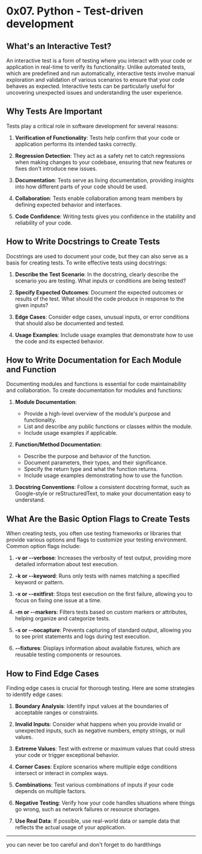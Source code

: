 # 0x07. Python - Test-driven development

## What's an Interactive Test?

An interactive test is a form of testing where you interact with your code or application in real-time to verify its functionality. Unlike automated tests, which are predefined and run automatically, interactive tests involve manual exploration and validation of various scenarios to ensure that your code behaves as expected. Interactive tests can be particularly useful for uncovering unexpected issues and understanding the user experience.

## Why Tests Are Important

Tests play a critical role in software development for several reasons:

1. **Verification of Functionality**: Tests help confirm that your code or application performs its intended tasks correctly.

2. **Regression Detection**: They act as a safety net to catch regressions when making changes to your codebase, ensuring that new features or fixes don't introduce new issues.

3. **Documentation**: Tests serve as living documentation, providing insights into how different parts of your code should be used.

4. **Collaboration**: Tests enable collaboration among team members by defining expected behavior and interfaces.

5. **Code Confidence**: Writing tests gives you confidence in the stability and reliability of your code.

## How to Write Docstrings to Create Tests

Docstrings are used to document your code, but they can also serve as a basis for creating tests. To write effective tests using docstrings:

1. **Describe the Test Scenario**: In the docstring, clearly describe the scenario you are testing. What inputs or conditions are being tested?

2. **Specify Expected Outcomes**: Document the expected outcomes or results of the test. What should the code produce in response to the given inputs?

3. **Edge Cases**: Consider edge cases, unusual inputs, or error conditions that should also be documented and tested.

4. **Usage Examples**: Include usage examples that demonstrate how to use the code and its expected behavior.

## How to Write Documentation for Each Module and Function

Documenting modules and functions is essential for code maintainability and collaboration. To create documentation for modules and functions:

1. **Module Documentation**:
   - Provide a high-level overview of the module's purpose and functionality.
   - List and describe any public functions or classes within the module.
   - Include usage examples if applicable.

2. **Function/Method Documentation**:
   - Describe the purpose and behavior of the function.
   - Document parameters, their types, and their significance.
   - Specify the return type and what the function returns.
   - Include usage examples demonstrating how to use the function.

3. **Docstring Conventions**: Follow a consistent docstring format, such as Google-style or reStructuredText, to make your documentation easy to understand.

## What Are the Basic Option Flags to Create Tests

When creating tests, you often use testing frameworks or libraries that provide various options and flags to customize your testing environment. Common option flags include:

1. **-v or --verbose**: Increases the verbosity of test output, providing more detailed information about test execution.

2. **-k or --keyword**: Runs only tests with names matching a specified keyword or pattern.

3. **-x or --exitfirst**: Stops test execution on the first failure, allowing you to focus on fixing one issue at a time.

4. **-m or --markers**: Filters tests based on custom markers or attributes, helping organize and categorize tests.

5. **-s or --nocapture**: Prevents capturing of standard output, allowing you to see print statements and logs during test execution.

6. **--fixtures**: Displays information about available fixtures, which are reusable testing components or resources.

## How to Find Edge Cases

Finding edge cases is crucial for thorough testing. Here are some strategies to identify edge cases:

1. **Boundary Analysis**: Identify input values at the boundaries of acceptable ranges or constraints.

2. **Invalid Inputs**: Consider what happens when you provide invalid or unexpected inputs, such as negative numbers, empty strings, or null values.

3. **Extreme Values**: Test with extreme or maximum values that could stress your code or trigger exceptional behavior.

4. **Corner Cases**: Explore scenarios where multiple edge conditions intersect or interact in complex ways.

5. **Combinations**: Test various combinations of inputs if your code depends on multiple factors.

6. **Negative Testing**: Verify how your code handles situations where things go wrong, such as network failures or resource shortages.

7. **Use Real Data**: If possible, use real-world data or sample data that reflects the actual usage of your application.

---
 you can never be too careful and don't forget to do hardthings
